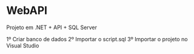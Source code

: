 # WebAPI
Projeto em .NET + API + SQL Server

1º Criar banco de dados
2º Importar o script.sql
3º Importar o projeto no Visual Studio
